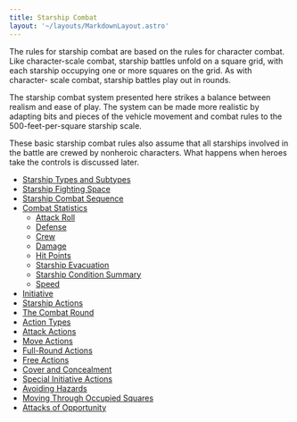 ```yaml
---
title: Starship Combat
layout: '~/layouts/MarkdownLayout.astro'
---
```

The rules for starship combat are based on the rules for character combat.
Like character-scale combat, starship battles unfold on a square grid, with
each starship occupying one or more squares on the grid. As with character-
scale combat, starship battles play out in rounds.

The starship combat system presented here strikes a balance between realism
and ease of play. The system can be made more realistic by adapting bits and
pieces of the vehicle movement and combat rules to the 500-feet-per-square
starship scale.

These basic starship combat rules also assume that all starships involved in
the battle are crewed by nonheroic characters. What happens when heroes take
the controls is discussed later.

  * [ Starship Types and Subtypes ](/future.d20.srd/starships/combat/starship.types.and.subtypes)
  * [ Starship Fighting Space ](/future.d20.srd/starships/combat/starship.fighting.space)
  * [ Starship Combat Sequence ](/future.d20.srd/starships/combat/starship.combat.sequence)
  * [ Combat Statistics ](/future.d20.srd/starships/combat/combat.statistics)
    * [ Attack Roll ](/future.d20.srd/starships/combat/combat.statistics/attack.roll)
    * [ Defense ](/future.d20.srd/starships/combat/combat.statistics/defense)
    * [ Crew ](/future.d20.srd/starships/combat/combat.statistics/crew)
    * [ Damage ](/future.d20.srd/starships/combat/combat.statistics/damage)
    * [ Hit Points ](/future.d20.srd/starships/combat/combat.statistics/hit.points)
    * [ Starship Evacuation ](/future.d20.srd/starships/combat/combat.statistics/starship.evacuation)
    * [ Starship Condition Summary ](/future.d20.srd/starships/combat/combat.statistics/starship.condition.summary)
    * [ Speed ](/future.d20.srd/starships/combat/combat.statistics/speed)
  * [ Initiative ](/future.d20.srd/starships/combat/initiatve)
  * [ Starship Actions ](/future.d20.srd/starships/combat/starship.actions)
  * [ The Combat Round ](/future.d20.srd/starships/combat/the.combat.round)
  * [ Action Types ](/future.d20.srd/starships/combat/action.types)
  * [ Attack Actions ](/future.d20.srd/starships/combat/attack.actions)
  * [ Move Actions ](/future.d20.srd/starships/combat/move.actions)
  * [ Full-Round Actions ](/future.d20.srd/starships/combat/full.round.actions)
  * [ Free Actions ](/future.d20.srd/starships/combat/free.actions)
  * [ Cover and Concealment ](/future.d20.srd/starships/combat/cover.and.concealment)
  * [ Special Initiative Actions ](/future.d20.srd/starships/combat/special.initative.actions)
  * [ Avoiding Hazards ](/future.d20.srd/starships/combat/avoiding.hazards)
  * [ Moving Through Occupied Squares ](/future.d20.srd/starships/combat/moving.through.occupied.squares)
  * [ Attacks of Opportunity ](/future.d20.srd/starships/combat/attacks.of.opportunity)

